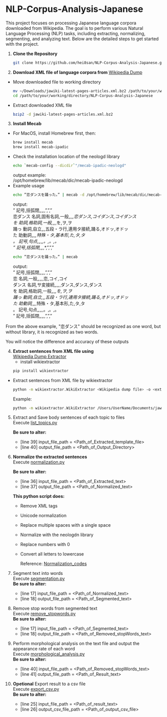 # NLP-Corpus-Analysis-Japanese
This project focuses on processing Japanese language corpora downloaded from Wikipedia. The goal is to perform various Natural Language Processing (NLP) tasks, including extracting, normalizing, segmenting, and analyzing text. Below are the detailed steps to get started with the project.
1. **Clone the Repository**
   ```bash
   git clone https://github.com/hei8san/NLP-Corpus-Analysis-Japanese.git
   ```
2. **Download XML file of language corpora from** [Wikipedia Dump](https://dumps.wikimedia.org/jawiki/)
- Move downloaded file to working directory
  ```bash
  mv ~/Downloads/jawiki-latest-pages-articles.xml.bz2 /path/to/your/working/directory/NLP-Corpus-Analysis-Japanese
  cd /path/to/your/working/directory/NLP-Corpus-Analysis-Japanese
  ```
-  Extract downloaded XML file
   ```bash
   bzip2 -d jawiki-latest-pages-articles.xml.bz2
   ```
3. **Install Mecab**
- For MacOS, install Homebrew first, then:
   ```bash
   brew install mecab
   brew install mecab-ipadic
   ```
- Check the installation location of the neologd library
  ```bash
  echo `mecab-config --dicdir`"/mecab-ipadic-neologd"
  ```
  output example:  
  /opt/homebrew/lib/mecab/dic/mecab-ipadic-neologd  
- Example usage
  ```bash
  echo ”恋ダンスを踊った。” | mecab -d /opt/homebrew/lib/mecab/dic/mecab-ipadic-neologd
  ```
  output:  
    ”	記号,括弧閉,*,*,*,*,”,”,”  
    恋ダンス	名詞,固有名詞,一般,*,*,*,恋ダンス,コイダンス,コイダンス  
    を	助詞,格助詞,一般,*,*,*,を,ヲ,ヲ  
    踊っ	動詞,自立,*,*,五段・ラ行,連用タ接続,踊る,オドッ,オドッ  
    た	助動詞,*,*,*,特殊・タ,基本形,た,タ,タ  
    。	記号,句点,*,*,*,*,。,。,。  
    ”	記号,括弧閉,*,*,*,*,”,”,”   
  ```bash
  echo ”恋ダンスを踊った。” | mecab
  ```
  output:  
    ”	記号,括弧閉,*,*,*,*,”,”,”  
    恋	名詞,一般,*,*,*,*,恋,コイ,コイ  
    ダンス	名詞,サ変接続,*,*,*,*,ダンス,ダンス,ダンス  
    を	助詞,格助詞,一般,*,*,*,を,ヲ,ヲ  
    踊っ	動詞,自立,*,*,五段・ラ行,連用タ接続,踊る,オドッ,オドッ  
    た	助動詞,*,*,*,特殊・タ,基本形,た,タ,タ  
    。	記号,句点,*,*,*,*,。,。,。  
    ”	記号,括弧閉,*,*,*,*,”,”,”  

From the above example, "恋ダンス" should be recognized as one word, but without library, it is recognized as two words.
  
 You will notice the difference and accuracy of these outputs  

4. **Extract sentences from XML file using**  
[Wikipedia Dump Extractor](https://github.com/attardi/wikiextractor)  
   - install wikiextractor
    ```bash
    pip install wikiextractor
    ```

  - Extract sentences from XML file by wikiextractor
    ```bash
    python -m wikiextractor.WikiExtractor <Wikipedia dump file> -o <extracted template file>
    ```
    Example: 
    ```bash
    python -m wikiextractor.WikiExtractor /Users/UserName/Documents/jawiki-20240220-pages-articles-multistream.xml -o extracted_sentences
    ```
5. Extract and Save body sentences of each topic to files  
Execute [list_topics.py](https://github.com/hei8san/NLP-Corpus-Analysis-Japanese/blob/main/list_topics.py)  

    **Be sure to alter:**
    - [line 39] input_file_path =
    <Path_of_Extracted_template_file>  
    - [line 40] output_file_path = <Path_of_Output_Directory>

6. **Normalize the extracted sentences**  
    Execute [normalization.py](https://github.com/hei8san/NLP-Corpus-Analysis-Japanese/blob/main/normalization.py)  

    **Be sure to alter:**
    - [line 36] input_file_path = <Path_of_Extracted_text>
    - [line 37] output_file_path = <Path_of_Normalized_text>
  
    **This python script does:** 
    - Remove XML tags
    - Unicode normalization
    - Replace multiple spaces with a single space
    - Normalize with the neologdn library
    - Replace numbers with 0
    - Convert all letters to lowercase

        Reference:
        [Normalization_codes](https://github.com/Hironsan/natural-language-preprocessings/blob/master/preprocessings/ja/normalization.py)

7. Segment text into words  
  Execute [segmentation.py](https://github.com/hei8san/NLP-Corpus-Analysis-Japanese/blob/main/segmentation.py)  
    **Be sure to alter:**
    - [line 17] input_file_path = <Path_of_Normalized_text>
    - [line 18] output_file_path = <Path_of_Segmented_text>

8. Remove stop words from segmented text  
Execute [remove_stopwords.py](https://github.com/hei8san/NLP-Corpus-Analysis-Japanese/blob/main/remove_stopwords.py)  
    **Be sure to alter:**
    - [line 17] input_file_path = <Path_of_Segmented_text>
    - [line 18] output_file_path = <Path_of_Removed_stopWords_text>


9. Perform morphological analysis on the text file and output the appearance rate of each word  
Execute [morphological_analysis.py](https://github.com/hei8san/NLP-Corpus-Analysis-Japanese/blob/main/morphological_analysis.py)  
    **Be sure to alter:**
    - [line 40] input_file_path = <Path_of_Removed_stopWords_text>
    - [line 41] output_file_path = <Path_of_Result_text>
10. **Opetional** Export result to a csv file  
Execute [export_csv.py](https://github.com/hei8san/NLP-Corpus-Analysis-Japanese/blob/main/export_csv.py)  
    **Be sure to alter:**
    - [line 25] input_file_path = <Path_of_result_text>
    - [line 26] output_csv_file_path = <Path_of_output_csv_file>
